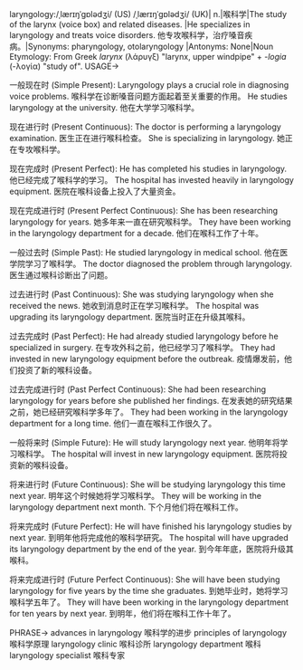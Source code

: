 laryngology:/ˌlærɪŋˈɡɒlədʒi/ (US) /ˌlærɪŋˈɡɒlədʒi/ (UK)| n.|喉科学|The study of the larynx (voice box) and related diseases. |He specializes in laryngology and treats voice disorders. 他专攻喉科学，治疗嗓音疾病。|Synonyms:  pharyngology, otolaryngology |Antonyms: None|Noun
Etymology: From Greek *larynx* (λάρυγξ) "larynx, upper windpipe" + *-logia* (-λογία) "study of".
USAGE->

一般现在时 (Simple Present):
Laryngology plays a crucial role in diagnosing voice problems. 喉科学在诊断嗓音问题方面起着至关重要的作用。
He studies laryngology at the university. 他在大学学习喉科学。

现在进行时 (Present Continuous):
The doctor is performing a laryngology examination. 医生正在进行喉科检查。
She is specializing in laryngology. 她正在专攻喉科学。

现在完成时 (Present Perfect):
He has completed his studies in laryngology. 他已经完成了喉科学的学习。
The hospital has invested heavily in laryngology equipment. 医院在喉科设备上投入了大量资金。

现在完成进行时 (Present Perfect Continuous):
She has been researching laryngology for years. 她多年来一直在研究喉科学。
They have been working in the laryngology department for a decade. 他们在喉科工作了十年。

一般过去时 (Simple Past):
He studied laryngology in medical school. 他在医学院学习了喉科学。
The doctor diagnosed the problem through laryngology. 医生通过喉科诊断出了问题。

过去进行时 (Past Continuous):
She was studying laryngology when she received the news. 她收到消息时正在学习喉科学。
The hospital was upgrading its laryngology department. 医院当时正在升级其喉科。

过去完成时 (Past Perfect):
He had already studied laryngology before he specialized in surgery. 在专攻外科之前，他已经学习了喉科学。
They had invested in new laryngology equipment before the outbreak. 疫情爆发前，他们投资了新的喉科设备。

过去完成进行时 (Past Perfect Continuous):
She had been researching laryngology for years before she published her findings. 在发表她的研究结果之前，她已经研究喉科学多年了。
They had been working in the laryngology department for a long time. 他们一直在喉科工作很久了。

一般将来时 (Simple Future):
He will study laryngology next year. 他明年将学习喉科学。
The hospital will invest in new laryngology equipment. 医院将投资新的喉科设备。

将来进行时 (Future Continuous):
She will be studying laryngology this time next year. 明年这个时候她将学习喉科学。
They will be working in the laryngology department next month. 下个月他们将在喉科工作。

将来完成时 (Future Perfect):
He will have finished his laryngology studies by next year. 到明年他将完成他的喉科学研究。
The hospital will have upgraded its laryngology department by the end of the year. 到今年年底，医院将升级其喉科。

将来完成进行时 (Future Perfect Continuous):
She will have been studying laryngology for five years by the time she graduates. 到她毕业时，她将学习喉科学五年了。
They will have been working in the laryngology department for ten years by next year. 到明年，他们将在喉科工作十年了。


PHRASE->
advances in laryngology 喉科学的进步
principles of laryngology 喉科学原理
laryngology clinic 喉科诊所
laryngology department 喉科
laryngology specialist 喉科专家
